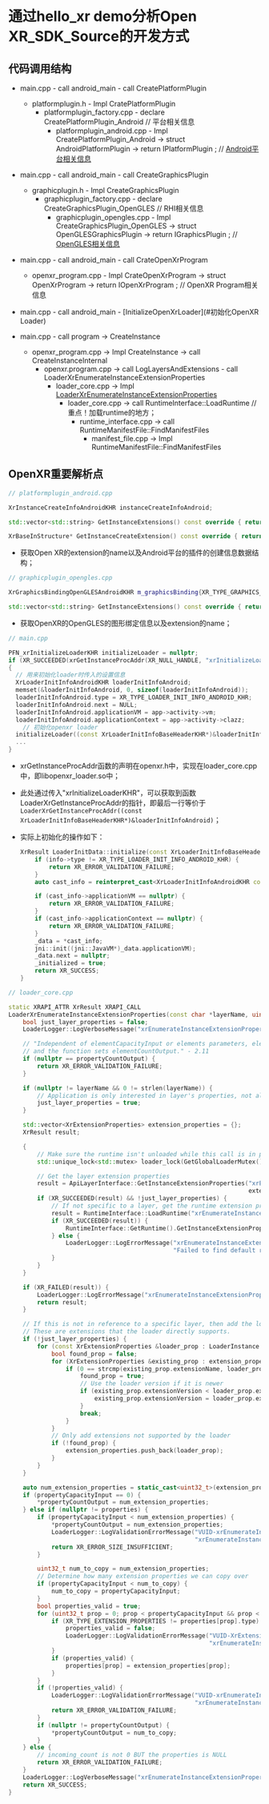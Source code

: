 # 通过hello_xr demo分析Open XR_SDK_Source的开发方式



## 代码调用结构

- main.cpp - call android_main - call CreatePlatformPlugin

  - platformplugin.h - Impl CratePlatformPlugin
    - platformplugin_factory.cpp - declare CreatePlatformPlugin_Android // 平台相关信息
      - platformplugin_android.cpp - Impl CreatePlatformPlugin_Android -> struct AndroidPlatformPlugin -> return IPlatformPlugin ; // [Android平台相关信息](#platformplugin_android)
- main.cpp - call android_main - call CreateGraphicsPlugin
  - graphicplugin.h - Impl CreateGraphicsPlugin
    - graphicplugin_factory.cpp - declare  CreateGraphicsPlugin_OpenGLES // RHI相关信息
      - graphicplugin_opengles.cpp - Impl CreateGraphicsPlugin_OpenGLES -> struct OpenGLESGraphicsPlugin -> return IGraphicsPlugin ; // [OpenGLES相关信息](#graphicplugin_opengles)
- main.cpp - call android_main - call CrateOpenXrProgram
  - openxr_program.cpp - Impl CrateOpenXrProgram -> struct OpenXrProgram -> return IOpenXrProgram ; // OpenXR Program相关信息
- main.cpp - call android_main - [InitializeOpenXrLoader](#初始化OpenXR Loader)
- main.cpp - call program -> CreateInstance
  - openxr_program.cpp -> Impl CreateInstance -> call CreateInstanceInternal
    - openxr.program.cpp -> call LogLayersAndExtensions - call LoaderXrEnumerateInstanceExtensionProperties
      - loader_core.cpp -> Impl [LoaderXrEnumerateInstanceExtensionProperties](#LoaderXrEnumerateInstanceExtensionProperties)
        - loader_core.cpp -> call RuntimeInterface::LoadRuntime // 重点！加载runtime的地方；
          - runtime_interface.cpp -> call RuntimeManifestFile::FindManifestFiles  
            - manifest_file.cpp -> Impl RuntimeManifestFile::FindManifestFiles















## OpenXR重要解析点

<a name="platformplugin_android"></a>

```c++
// platformplugin_android.cpp

XrInstanceCreateInfoAndroidKHR instanceCreateInfoAndroid;

std::vector<std::string> GetInstanceExtensions() const override { return {XR_KHR_ANDROID_CREATE_INSTANCE_EXTENSION_NAME}; }

XrBaseInStructure* GetInstanceCreateExtension() const override { return (XrBaseInStructure*)&instanceCreateInfoAndroid; }

```

- 获取Open XR的extension的name以及Android平台的插件的创建信息数据结构；

<a name="graphicplugin_opengles"></a>

```c++
// graphicplugin_opengles.cpp

XrGraphicsBindingOpenGLESAndroidKHR m_graphicsBinding{XR_TYPE_GRAPHICS_BINDING_OPENGL_ES_ANDROID_KHR};

std::vector<std::string> GetInstanceExtensions() const override { return {XR_KHR_OPENGL_ES_ENABLE_EXTENSION_NAME}; }
```

- 获取OpenXR的OpenGLES的图形绑定信息以及extension的name；

<a name="初始化OpenXR Loader"></a> 

```c++
// main.cpp

PFN_xrInitializeLoaderKHR initializeLoader = nullptr;
if (XR_SUCCEEDED(xrGetInstanceProcAddr(XR_NULL_HANDLE, "xrInitializeLoaderKHR", (PFN_xrVoidFunction*)(&initializeLoader)))) 
{
  // 用来初始化loader时传入的设置信息
  XrLoaderInitInfoAndroidKHR loaderInitInfoAndroid;
  memset(&loaderInitInfoAndroid, 0, sizeof(loaderInitInfoAndroid));
  loaderInitInfoAndroid.type = XR_TYPE_LOADER_INIT_INFO_ANDROID_KHR;
  loaderInitInfoAndroid.next = NULL;
  loaderInitInfoAndroid.applicationVM = app->activity->vm;
  loaderInitInfoAndroid.applicationContext = app->activity->clazz;
	// 初始化openxr loader
  initializeLoader((const XrLoaderInitInfoBaseHeaderKHR*)&loaderInitInfoAndroid);
  ...
}
```

- xrGetInstanceProcAddr函数的声明在openxr.h中，实现在loader_core.cpp中，即libopenxr_loader.so中；
- 此处通过传入"xrInitializeLoaderKHR"，可以获取到函数LoaderXrGetInstanceProcAddr的指针，即最后一行等价于`LoaderXrGetInstanceProcAddr((const XrLoaderInitInfoBaseHeaderKHR*)&loaderInitInfoAndroid)`；

- 实际上初始化的操作如下：

  ```c++
  XrResult LoaderInitData::initialize(const XrLoaderInitInfoBaseHeaderKHR* info) {
      if (info->type != XR_TYPE_LOADER_INIT_INFO_ANDROID_KHR) {
          return XR_ERROR_VALIDATION_FAILURE;
      }
      auto cast_info = reinterpret_cast<XrLoaderInitInfoAndroidKHR const*>(info);
  
      if (cast_info->applicationVM == nullptr) {
          return XR_ERROR_VALIDATION_FAILURE;
      }
      if (cast_info->applicationContext == nullptr) {
          return XR_ERROR_VALIDATION_FAILURE;
      }
      _data = *cast_info;
      jni::init((jni::JavaVM*)_data.applicationVM);
      _data.next = nullptr;
      _initialized = true;
      return XR_SUCCESS;
  }
  ```




<a name="LoaderXrEnumerateInstanceExtensionProperties"></a>

```c++
// loader_core.cpp

static XRAPI_ATTR XrResult XRAPI_CALL
LoaderXrEnumerateInstanceExtensionProperties(const char *layerName, uint32_t propertyCapacityInput, uint32_t *propertyCountOutput,XrExtensionProperties *properties) XRLOADER_ABI_TRY {
    bool just_layer_properties = false;
    LoaderLogger::LogVerboseMessage("xrEnumerateInstanceExtensionProperties", "Entering loader trampoline");

    // "Independent of elementCapacityInput or elements parameters, elementCountOutput must be a valid pointer,
    // and the function sets elementCountOutput." - 2.11
    if (nullptr == propertyCountOutput) {
        return XR_ERROR_VALIDATION_FAILURE;
    }

    if (nullptr != layerName && 0 != strlen(layerName)) {
        // Application is only interested in layer's properties, not all of them.
        just_layer_properties = true;
    }

    std::vector<XrExtensionProperties> extension_properties = {};
    XrResult result;

    {
        // Make sure the runtime isn't unloaded while this call is in progress.
        std::unique_lock<std::mutex> loader_lock(GetGlobalLoaderMutex());

        // Get the layer extension properties
        result = ApiLayerInterface::GetInstanceExtensionProperties("xrEnumerateInstanceExtensionProperties", layerName,
                                                                   extension_properties);
        if (XR_SUCCEEDED(result) && !just_layer_properties) {
            // If not specific to a layer, get the runtime extension properties
            result = RuntimeInterface::LoadRuntime("xrEnumerateInstanceExtensionProperties");
            if (XR_SUCCEEDED(result)) {
                RuntimeInterface::GetRuntime().GetInstanceExtensionProperties(extension_properties);
            } else {
                LoaderLogger::LogErrorMessage("xrEnumerateInstanceExtensionProperties",
                                              "Failed to find default runtime with RuntimeInterface::LoadRuntime()");
            }
        }
    }

    if (XR_FAILED(result)) {
        LoaderLogger::LogErrorMessage("xrEnumerateInstanceExtensionProperties", "Failed querying extension properties");
        return result;
    }

    // If this is not in reference to a specific layer, then add the loader-specific extension properties as well.
    // These are extensions that the loader directly supports.
    if (!just_layer_properties) {
        for (const XrExtensionProperties &loader_prop : LoaderInstance::LoaderSpecificExtensions()) {
            bool found_prop = false;
            for (XrExtensionProperties &existing_prop : extension_properties) {
                if (0 == strcmp(existing_prop.extensionName, loader_prop.extensionName)) {
                    found_prop = true;
                    // Use the loader version if it is newer
                    if (existing_prop.extensionVersion < loader_prop.extensionVersion) {
                        existing_prop.extensionVersion = loader_prop.extensionVersion;
                    }
                    break;
                }
            }
            // Only add extensions not supported by the loader
            if (!found_prop) {
                extension_properties.push_back(loader_prop);
            }
        }
    }

    auto num_extension_properties = static_cast<uint32_t>(extension_properties.size());
    if (propertyCapacityInput == 0) {
        *propertyCountOutput = num_extension_properties;
    } else if (nullptr != properties) {
        if (propertyCapacityInput < num_extension_properties) {
            *propertyCountOutput = num_extension_properties;
            LoaderLogger::LogValidationErrorMessage("VUID-xrEnumerateInstanceExtensionProperties-propertyCountOutput-parameter",
                                                    "xrEnumerateInstanceExtensionProperties", "insufficient space in array");
            return XR_ERROR_SIZE_INSUFFICIENT;
        }

        uint32_t num_to_copy = num_extension_properties;
        // Determine how many extension properties we can copy over
        if (propertyCapacityInput < num_to_copy) {
            num_to_copy = propertyCapacityInput;
        }
        bool properties_valid = true;
        for (uint32_t prop = 0; prop < propertyCapacityInput && prop < extension_properties.size(); ++prop) {
            if (XR_TYPE_EXTENSION_PROPERTIES != properties[prop].type) {
                properties_valid = false;
                LoaderLogger::LogValidationErrorMessage("VUID-XrExtensionProperties-type-type",
                                                        "xrEnumerateInstanceExtensionProperties", "unknown type in properties");
            }
            if (properties_valid) {
                properties[prop] = extension_properties[prop];
            }
        }
        if (!properties_valid) {
            LoaderLogger::LogValidationErrorMessage("VUID-xrEnumerateInstanceExtensionProperties-properties-parameter",
                                                    "xrEnumerateInstanceExtensionProperties", "invalid properties");
            return XR_ERROR_VALIDATION_FAILURE;
        }
        if (nullptr != propertyCountOutput) {
            *propertyCountOutput = num_to_copy;
        }
    } else {
        // incoming_count is not 0 BUT the properties is NULL
        return XR_ERROR_VALIDATION_FAILURE;
    }
    LoaderLogger::LogVerboseMessage("xrEnumerateInstanceExtensionProperties", "Completed loader trampoline");
    return XR_SUCCESS;
}
```

